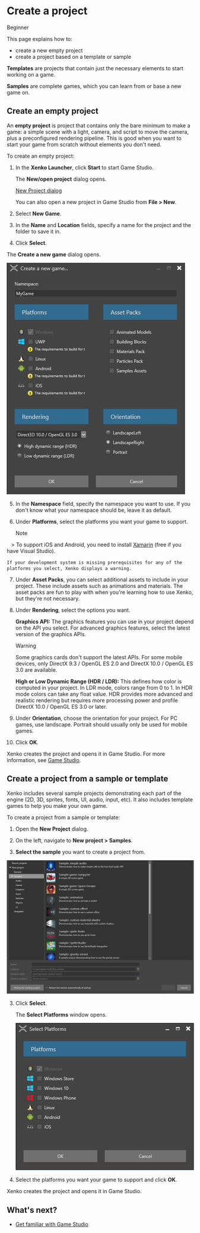 # Create a project

<span class="label label-doc-level">Beginner</span>

This page explains how to:

* create a new empty project 
* create a project based on a template or sample 

**Templates** are projects that contain just the necessary elements to start working on a game.

**Samples** are complete games, which you can learn from or base a new game on.

## Create an empty project

An **empty project** is project that contains only the bare minimum to make a game: a simple scene with a light, camera, and script to move the camera, plus a preconfigured rendering pipeline. This is good when you want to start your game from scratch without elements you don't need. 

To create an empty project:

1. In the **Xenko Launcher**, click **Start** to start Game Studio. 

    The **New/open project** dialog opens.
    
    [New Project dialog](media/create-project-new-open-project-window.png)

    You can also open a new project in Game Studio from **File > New**. 
    
2. Select **New Game**.

3. In the **Name** and **Location** fields, specify a name for the project and the folder to save it in.

4. Click **Select**.

The **Create a new game** dialog opens.

![Create a new game dialog](media/create-project-create-new-game.png)

5. In the **Namespace** field, specify the namespace you want to use. If you don't know what your namespace should be, leave it as default.

6. Under **Platforms**, select the platforms you want your game to support.  

    > [!Note]
    >  To support iOS and Android, you need to install <a href="https://www.xamarin.com/studio" target="_blank">Xamarin</a> (free if you have Visual Studio).

    If your development system is missing prerequisites for any of the platforms you select, Xenko displays a warning.

7. Under **Asset Packs**, you can select additional assets to include in your project. These include assets such as animations and materials. The asset packs are fun to play with when you're learning how to use Xenko, but they're not necessary.

8. Under **Rendering**, select the options you want.  
    
    **Graphics API:** The graphics features you can use in your project depend on the API you select. For advanced graphics features, select the latest version of the graphics APIs.
    
    >[!Warning]
    >Some graphics cards don't support the latest APIs. For some mobile devices, only DirectX 9.3 / OpenGL ES 2.0 and DirectX 10.0 / OpenGL ES 3.0 are available.

    **High or Low Dynamic Range (HDR / LDR):** This defines how color is computed in your project. In LDR mode, colors range from 0 to 1. In HDR mode colors can take any float value. HDR provides more advanced and realistic rendering but requires more processing power and profile DirectX 10.0 / OpenGL ES 3.0 or later.

9. Under **Orientation**, choose the orientation for your project. For PC games, use landscape. Portrait should usually only be used for mobile games.

10. Click **OK**.

Xenko creates the project and opens it in Game Studio. For more information, see [Game Studio](../game-studio/index.md).

## Create a project from a sample or template

Xenko includes several sample projects demonstrating each part of the engine (2D, 3D, sprites, fonts, UI, audio, input, etc). It also includes template games to help you make your own game. 
    
To create a project from a sample or template:

 1. Open the **New Project** dialog.
    
 2.	On the left, navigate to **New project > Samples**.
 
 2. **Select the sample** you want to create a project from. 
    
   ![New Project window - samples](media/create-project-new-open-project-samples.png)

 3. Click **Select**.

    The **Select Platforms** window opens.

    ![Select Platforms window](media/create-project-select-platform.png)
    	
 4. Select the platforms you want your game to support and click **OK**.

Xenko creates the project and opens it in Game Studio. 

## What's next?

* [Get familiar with Game Studio](../game-studio/index.md)